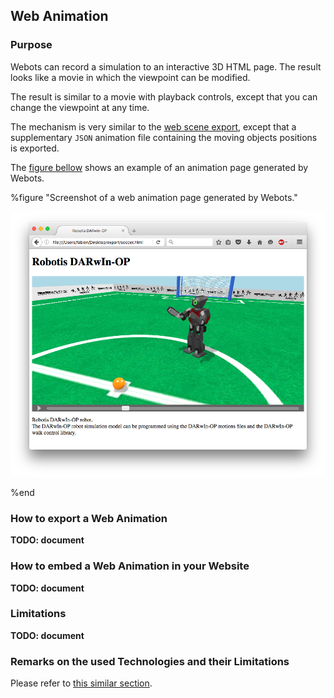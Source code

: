 ## Web Animation

### Purpose

Webots can record a simulation to an interactive 3D HTML page.
The result looks like a movie in which the viewpoint can be modified.

The result is similar to a movie with playback controls, except that
you can change the viewpoint at any time.

The mechanism is very similar to the [web scene export](web-scene.md),
except that a supplementary `JSON` animation file containing the moving objects positions is exported.

The [figure bellow](#screenshot-of-a-web-animation-page-generated-by-webots)
shows an example of an animation page generated by Webots.


%figure "Screenshot of a web animation page generated by Webots."

![screenshot-web-animation.png](images/screenshot-web-animation.png)

%end


### How to export a Web Animation

**TODO: document**


### How to embed a Web Animation in your Website

**TODO: document**


### Limitations

**TODO: document**


### Remarks on the used Technologies and their Limitations

Please refer to [this similar section](web-scene.md#remarks-on-the-used-technologies-and-their-limitations).
